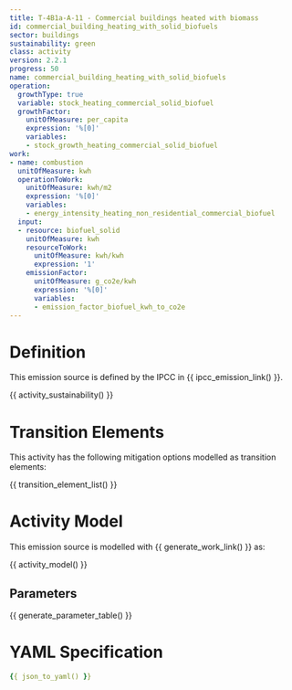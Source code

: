 ```yaml
---
title: T-4B1a-A-11 - Commercial buildings heated with biomass
id: commercial_building_heating_with_solid_biofuels
sector: buildings
sustainability: green
class: activity
version: 2.2.1
progress: 50
name: commercial_building_heating_with_solid_biofuels
operation:
  growthType: true
  variable: stock_heating_commercial_solid_biofuel
  growthFactor:
    unitOfMeasure: per_capita
    expression: '%[0]'
    variables:
    - stock_growth_heating_commercial_solid_biofuel
work:
- name: combustion
  unitOfMeasure: kwh
  operationToWork:
    unitOfMeasure: kwh/m2
    expression: '%[0]'
    variables:
    - energy_intensity_heating_non_residential_commercial_biofuel
  input:
  - resource: biofuel_solid
    unitOfMeasure: kwh
    resourceToWork:
      unitOfMeasure: kwh/kwh
      expression: '1'
    emissionFactor:
      unitOfMeasure: g_co2e/kwh
      expression: '%[0]'
      variables:
      - emission_factor_biofuel_kwh_to_co2e
---
```

# Definition
This emission source is defined by the IPCC in {{ ipcc_emission_link() }}.


{{ activity_sustainability() }}

# Transition Elements

This activity has the following mitigation options modelled as transition elements:

{{ transition_element_list() }}

# Activity Model
This emission source is modelled with {{ generate_work_link() }} as:

{{ activity_model() }}

## Parameters

{{ generate_parameter_table() }}

# YAML Specification

```yaml
{{ json_to_yaml() }}
```